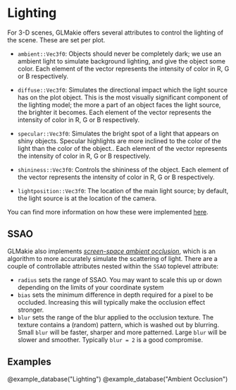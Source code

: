 # Lighting

For 3-D scenes, GLMakie offers several attributes to control the lighting of the scene.  These are set per plot.

- `ambient::Vec3f0`: Objects should never be completely dark; we use an ambient light to simulate background lighting, and give the object some color.  Each element of the vector represents the intensity of color in R, G or B respectively.
- `diffuse::Vec3f0`: Simulates the directional impact which the light source has on the plot object. This is the most visually significant component of the lighting model; the more a part of an object faces the light source, the brighter it becomes.  Each element of the vector represents the intensity of color in R, G or B respectively.
- `specular::Vec3f0`: Simulates the bright spot of a light that appears on shiny objects. Specular highlights are more inclined to the color of the light than the color of the object..  Each element of the vector represents the intensity of color in R, G or B respectively.


- `shininess::Vec3f0`: Controls the shininess of the object.  Each element of the vector represents the intensity of color in R, G or B respectively.
- `lightposition::Vec3f0`: The location of the main light source; by default, the light source is at the location of the camera.

You can find more information on how these were implemented [here](https://learnopengl.com/Lighting/Basic-Lighting).

## SSAO

GLMakie also implements [_screen-space ambient occlusion_](https://learnopengl.com/Advanced-Lighting/SSAO), which is an algorithm to more accurately simulate the scattering of light.  There are a couple of controllable attributes nested within the `SSAO` toplevel attribute:

- `radius` sets the range of SSAO. You may want to scale this up or
  down depending on the limits of your coordinate system
- `bias` sets the minimum difference in depth required for a pixel to
  be occluded. Increasing this will typically make the occlusion
  effect stronger.
- `blur` sets the range of the blur applied to the occlusion texture.
  The texture contains a (random) pattern, which is washed out by
  blurring. Small `blur` will be faster, sharper and more patterned.
  Large `blur` will be slower and smoother. Typically `blur = 2` is
  a good compromise.

## Examples

@example_database("Lighting")
@example_database("Ambient Occlusion")
